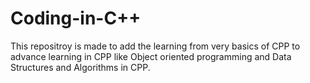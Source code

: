 # Coding-in-C++
This repositroy is made to add the learning from very basics of CPP to advance learning in CPP like Object oriented programming and Data Structures and Algorithms in CPP.
